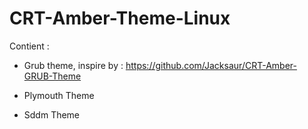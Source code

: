 # CRT-Amber-Theme-Linux


Contient : 

- Grub theme, inspire by : https://github.com/Jacksaur/CRT-Amber-GRUB-Theme

- Plymouth Theme

- Sddm Theme 

